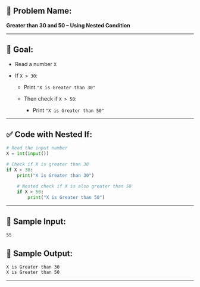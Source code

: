 ## 🧩 **Problem Name:**

**Greater than 30 and 50 – Using Nested Condition**

---

## 🎯 **Goal:**

* Read a number `X`
* If `X > 30`:

  * Print `"X is Greater than 30"`
  * Then check if `X > 50`:

    * Print `"X is Greater than 50"`

---

## ✅ **Code with Nested If:**

```python
# Read the input number
X = int(input())

# Check if X is greater than 30
if X > 30:
    print("X is Greater than 30")

    # Nested check if X is also greater than 50
    if X > 50:
        print("X is Greater than 50")
```

---

## 🧪 **Sample Input:**

```
55
```

## 🧾 **Sample Output:**

```
X is Greater than 30  
X is Greater than 50
```

---

